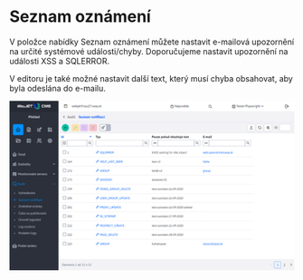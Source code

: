 # Seznam oznámení

V položce nabídky Seznam oznámení můžete nastavit e-mailová upozornění na určité systémové události/chyby. Doporučujeme nastavit upozornění na události XSS a SQLERROR.

V editoru je také možné nastavit další text, který musí chyba obsahovat, aby byla odeslána do e-mailu.

![](audit-notification.png)
